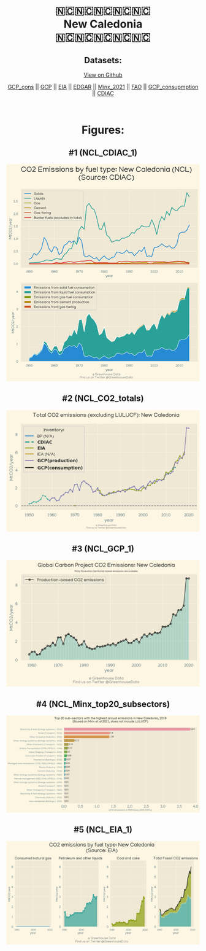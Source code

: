 
<center>
<h1 align="center">
🇳🇨🇳🇨🇳🇨🇳🇨🇳🇨
<br>
New Caledonia
<br>
🇳🇨🇳🇨🇳🇨🇳🇨🇳🇨
</h1>
<h2>Datasets:</h2>
<p><a href="https://github.com/dquintani/Greenhouse-Data/tree/master/country_data/NCL_New Caledonia/data">View on Github</a>
<br></p><p><a href="data/NCL_GCP_cons.csv">GCP_cons</a> || <a href="data/NCL_GCP.csv">GCP</a> || <a href="data/NCL_EIA.csv">EIA</a> || <a href="data/NCL_EDGAR.csv">EDGAR</a> || <a href="data/NCL_Minx_2021.csv">Minx_2021</a> || <a href="data/NCL_FAO.csv">FAO</a> || <a href="data/NCL_GCP_consupmption.csv">GCP_consupmption</a> || <a href="data/NCL_CDIAC.csv">CDIAC</a></p><p><br></p>
<h1>Figures:</h1><h2>#1 (NCL_CDIAC_1)</h2>
<p><img alt="" src="figures/NCL_CDIAC_1.png" /></p><h2>#2 (NCL_CO2_totals)</h2>
<p><img alt="" src="figures/NCL_CO2_totals.png" /></p><h2>#3 (NCL_GCP_1)</h2>
<p><img alt="" src="figures/NCL_GCP_1.png" /></p><h2>#4 (NCL_Minx_top20_subsectors)</h2>
<p><img alt="" src="figures/NCL_Minx_top20_subsectors.png" /></p><h2>#5 (NCL_EIA_1)</h2>
<p><img alt="" src="figures/NCL_EIA_1.png" /></p>